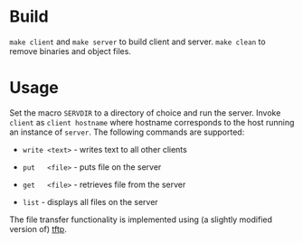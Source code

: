 # Build
```make client``` and ```make server``` to build client and server. ```make clean``` to remove binaries and object files.

# Usage

Set the macro ```SERVDIR``` to a directory of choice and run the server. Invoke ```client``` as ```client hostname``` where hostname corresponds to
the host running an instance of ```server```. The following commands are supported:

- ```write <text>``` - writes text to all other clients

- ```put   <file>``` - puts file on the server

- ```get   <file>``` - retrieves file from the server

- ```list```         - displays all files on the server

The file transfer functionality is implemented using (a slightly modified version of) [tftp](https://datatracker.ietf.org/doc/html/rfc1350).
